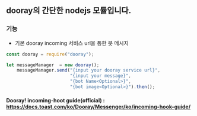 ## dooray의 간단한 nodejs 모듈입니다.

### 기능 
* 기본 dooray incoming 서비스 url을 통한 봇 메시지 

```javascript
const dooray = require("dooray");

let messageManager  = new dooray();
    messageManager.send("{input your dooray service url}", 
                        "{input your message}", 
                        "{bot Name<Optional>}", 
                        "{bot image<Optional>}").then();
```

#### Dooray! incoming-hoot guide(official) : <https://docs.toast.com/ko/Dooray/Messenger/ko/incoming-hook-guide/>
